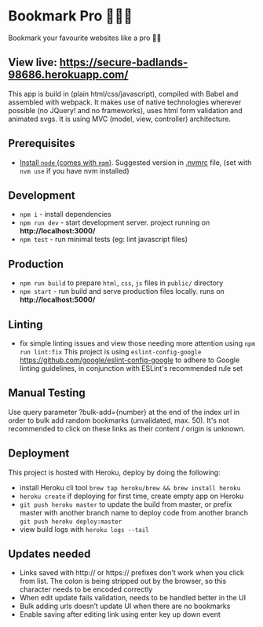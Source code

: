 # Bookmark Pro 📕📗📘

Bookmark your favourite websites like a pro 💃🏻

## View live: **https://secure-badlands-98686.herokuapp.com/**

This app is build in (plain html/css/javascript), compiled with Babel and assembled with webpack. It makes use of native technologies wherever possible (no JQuery! and no frameworks), uses html form validation and animated svgs. It is using MVC (model, view, controller) architecture.

## Prerequisites

- [Install `node` (comes with `npm`)](https://nodejs.org/). Suggested version in [.nvmrc](./.nvmrc) file, (set with `nvm use` if you have nvm installed)

## Development

- `npm i` - install dependencies
- `npm run dev` - start development server. project running on **http://localhost:3000/**
- `npm test` - run minimal tests (eg: lint javascript files)

## Production

- `npm run build` to prepare `html`, `css`, `js` files in `public/` directory
- `npm start` - run build and serve production files locally. runs on **http://localhost:5000/**

## Linting

- fix simple linting issues and view those needing more attention using `npm run lint:fix`
  This project is using `eslint-config-google` https://github.com/google/eslint-config-google to adhere to Google linting guidelines, in conjunction with ESLint's recommended rule set

## Manual Testing

Use query parameter ?bulk-add={number} at the end of the index url in order to bulk add random bookmarks (unvalidated, max. 50). It's not recommended to click on these links as their content / origin is unknown.

## Deployment

This project is hosted with Heroku, deploy by doing the following:

- install Heroku cli tool `brew tap heroku/brew && brew install heroku`
- `heroku create` if deploying for first time, create empty app on Heroku
- `git push heroku master` to update the build from master, or prefix master with another branch name to deploy code from another branch `git push heroku deploy:master`
- view build logs with `heroku logs --tail`

## Updates needed
- Links saved with http:// or https:// prefixes don’t work when you click from list. The colon is being stripped out by the browser, so this character needs to be encoded correctly
- When edit update fails validation, needs to be handled better in the UI
- Bulk adding urls doesn’t update UI when there are no bookmarks
- Enable saving after editing link using enter key up down event
